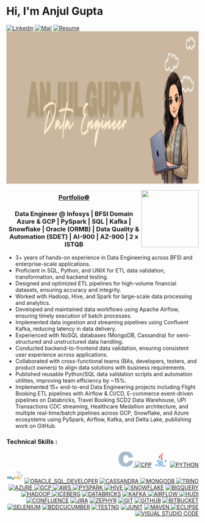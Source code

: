 <h1 align="left">Hi, I'm Anjul Gupta</h1>

[![Linkedin](https://img.shields.io/badge/LinkedIn-Anjul%20Gupta-blue?logo=Linkedin&logoColor=blue&labelColor=black)]([https://www.linkedin.com/in/ahmad-alsawalqeh/](https://www.linkedin.com/in/anjulgupta12/))
[![Mail](https://img.shields.io/badge/Gmail-anjulgupta125@gmail.com-blue?logo=Gmail&logoColor=blue&labelColor=black)](mailto:anjulgupta125@gmail.com)
[![Resume](https://img.shields.io/badge/Resume-Click%20here-blue?logo=Resume&logoColor=blue&labelColor=black)](https://docs.google.com/document/d/1b3qmgWypkM0T1DGK8RqJV1P54uHhjKdUOkwfzKWtAtU/edit)
<br>
<img width="1200" height="400" src="https://github.com/AnjulGupta12/AnjulGupta12/blob/main/AnjulBanner.png" alt="banner that says Anjul Gupta - data Engineer alongside a cartoon illustration" >

<a href="https://github.com/sponsors/M0nica"><img align="right" width="150" height="150" src="https://github.com/M0nica/M0nica/blob/main/octomonica/m0nica-octocat-rotating.gif?raw=true"></a>

<h3 align='center'><strong><a href="https://anjulgupta.wordpress.com/" target="_blank">Portfolio🌐</a></strong></h3>
<h3 align='center'>Data Engineer @ Infosys | BFSI Domain 
  <br>Azure & GCP | PySpark | SQL | Kafka | Snowflake | Oracle (ORMB) | Data Quality & Automation (SDET) | AI-900 | AZ-900 | 2 x ISTQB </h3>

- 3+ years of hands-on experience in Data Engineering across BFSI and enterprise-scale applications.
- Proficient in SQL, Python, and UNIX for ETL data validation, transformation, and backend testing.
- Designed and optimized ETL pipelines for high-volume financial datasets, ensuring accuracy and integrity.
- Worked with Hadoop, Hive, and Spark for large-scale data processing and analytics.
- Developed and maintained data workflows using Apache Airflow, ensuring timely execution of batch processes.
- Implemented data ingestion and streaming pipelines using Confluent Kafka, reducing latency in data delivery.
- Experienced with NoSQL databases (MongoDB, Cassandra) for semi-structured and unstructured data handling.
- Conducted backend-to-frontend data validation, ensuring consistent user experience across applications.
- Collaborated with cross-functional teams (BAs, developers, testers, and product owners) to align data solutions with business requirements.
- Published reusable Python/SQL data validation scripts and automation utilities, improving team efficiency by ~15%.
- Implemented 15+ end-to-end Data Engineering projects including Flight Booking ETL pipelines with Airflow & CI/CD, E-commerce event-driven pipelines on Databricks, Travel Booking SCD2 Data Warehouse, UPI Transactions CDC streaming, Healthcare Medallion architecture, and multiple real-time/batch pipelines across GCP, Snowflake, and Azure ecosystems using PySpark, Airflow, Kafka, and Delta Lake, publishing work on GitHub.
  
</h5>







<h3 align="left">Technical Skills :</h3>

  <p align="right"> 
  <a href="https://www.tutorialspoint.com/cprogramming/index.htm" target="_blank" rel="noreferrer"> <img src="https://raw.githubusercontent.com/devicons/devicon/master/icons/c/c-original.svg" alt="C" width="40" height="40"/> </a> 
  <a href="https://www.tutorialspoint.com/cplusplus/index.htm" target="_blank" rel="noreferrer">    <img src="https://cdn.jsdelivr.net/gh/devicons/devicon@latest/icons/cplusplus/cplusplus-original.svg"  alt="CPP" width="40" height="40"/></a> 
  <a href="https://www.tutorialspoint.com/java/index.htm" target="_blank" rel="noreferrer"> <img src="https://raw.githubusercontent.com/devicons/devicon/master/icons/java/java-original.svg" alt="JAVA" width="40" height="40"/></a> 
  <a href="" target="blank" rel="noreferrer"> <img src="https://cdn.jsdelivr.net/gh/devicons/devicon@latest/icons/python/python-original.svg" alt="PYTHON" width="40" height="40"/> </a>
    <br>
  <a href="https://www.tutorialspoint.com/mysql/index.htm" target="_blank" rel="noreferrer">   <img src="https://raw.githubusercontent.com/devicons/devicon/master/icons/mysql/mysql-original-wordmark.svg" alt="MYSQL" width="40" height="40"/></a> 
  <a href="" target="blank" rel="noreferrer">  <img src="https://cdn.jsdelivr.net/gh/devicons/devicon@latest/icons/sqldeveloper/sqldeveloper-original.svg" alt="ORACLE_SQL_DEVELOPER" width="40" height="40" /></a>
  <a href="" target="blank" rel="noreferrer"> <img src="https://cdn.jsdelivr.net/gh/devicons/devicon@latest/icons/cassandra/cassandra-original-wordmark.svg" alt="CASSANDRA" width="40" height="40" />  </a>
  <a href="" target="blank" rel="noreferrer"> <img src="https://cdn.jsdelivr.net/gh/devicons/devicon@latest/icons/mongodb/mongodb-original.svg" alt="MONGODB" width="40" height="40" /> </a>
  <a href="" target="blank" rel="noreferrer"> <img src="https://github.com/trinodb/trino.io/blob/master/assets/trino.png" alt="TRINO" width="40" height="40" /> </a>
<a href="" target="blank" rel="noreferrer"> <img src="https://cdn.jsdelivr.net/gh/devicons/devicon@latest/icons/azure/azure-original.svg" alt="AZURE" width="40" height="40"/> </a>
  <a href="" target="blank" rel="noreferrer"> <img src="https://cdn.jsdelivr.net/gh/devicons/devicon@latest/icons/googlecloud/googlecloud-original-wordmark.svg" alt="GCP" width="40" height="40" />  </a>
  <a href="" target="blank" rel="noreferrer"> <img src="https://cdn.jsdelivr.net/gh/devicons/devicon@latest/icons/amazonwebservices/amazonwebservices-plain-wordmark.svg" alt="AWS" width="40" height="40" />  </a>
  <a href="" target="blank" rel="noreferrer"> <img src="https://cdn.jsdelivr.net/gh/devicons/devicon@latest/icons/apachespark/apachespark-original-wordmark.svg" alt="PYSPARK" width="40" height="40" /> </a>
  <a href="" target="blank" rel="noreferrer"><img src="https://github.com/trinodb/trino.io/blob/master/assets/images/logos/apache-hive.png" alt="HIVE" width="40" height="40"/></a>
  <a href="" target="blank" rel="noreferrer"><img src="https://github.com/trinodb/trino.io/blob/master/assets/images/logos/snowflake.png" alt="SNOWFLAKE" width="40" height="40" /></a>
  <a href="" target="blank" rel="noreferrer"><img src="https://github.com/trinodb/trino.io/blob/master/assets/images/logos/google-bigquery.png" alt="BIGQUERY" width="40" height="40" /></a>
  <a href="" target="blank" rel="noreferrer"> <img src="https://cdn.jsdelivr.net/gh/devicons/devicon@latest/icons/hadoop/hadoop-original.svg" alt="HADOOP" width="40" height="40" />  </a>
  <a href="" target="blank" rel="noreferrer"><img src="https://github.com/trinodb/trino.io/blob/master/assets/images/logos/apache-iceberg.png" alt="ICEBERG" width="40" height="40" /></a>
  <a href="" target="blank" rel="noreferrer"><img src="https://github.com/tomaztk/Azure-Databricks/blob/main/images/logo-databricks.png" alt="DATABRICKS" width="40" height="40" /></a>
  <a href="" target="blank" rel="noreferrer"> <img src="https://cdn.jsdelivr.net/gh/devicons/devicon@latest/icons/apachekafka/apachekafka-original.svg" alt="KAFKA" width="40" height="40" /> </a>
  <a href="" target="blank" rel="noreferrer">  <img src="https://cdn.jsdelivr.net/gh/devicons/devicon@latest/icons/apacheairflow/apacheairflow-original.svg" alt="AIRFLOW" width="40" height="40" />  </a>
  <a href="" target="blank" rel="noreferrer"><img src="https://github.com/trinodb/trino.io/blob/master/assets/images/logos/apache-hudi.png" alt="HUDI" width="40" height="40" /></a>
  <BR>
  <a href="https://market.tutorialspoint.com/course/introduction-on-jira-and-confluence/index.asp" target="_blank" rel="noreferrer">   <img src="https://cdn.jsdelivr.net/gh/devicons/devicon@latest/icons/confluence/confluence-plain-wordmark.svg"  alt="CONFLUENCE" width="80" height="40"/></a> 
  <a href="https://market.tutorialspoint.com/course/introduction-on-jira-and-confluence/index.asp" target="_blank" rel="noreferrer">   <img src="https://github.com/user-attachments/assets/58887125-079c-40c6-8fe5-bc27004ebe67" alt="JIRA" width="70" height="40"/></a> 
  <a href="https://market.tutorialspoint.com/course/manual-testing-course-agile-jira-zephyr-project-and-interview-qanda/index.asp" target="_blank" rel="noreferrer">   <img src="https://github.com/user-attachments/assets/73a3fc70-a814-4d79-ba0c-69dec50b4805" alt="ZEPHYR" width="40" height="40"/></a> 
  <a href="https://market.tutorialspoint.com/course/master-git-and-github-fastest-way-ever/index.asp" target="_blank" rel="noreferrer">   <img src="https://github.com/user-attachments/assets/5e75e941-41f4-42b5-8a9a-14b45f702df7" alt="GIT" width="40" height="40"/></a>
  <a href="https://market.tutorialspoint.com/course/master-git-and-github-fastest-way-ever/index.asp" target="_blank" rel="noreferrer">   <img src="https://github.com/user-attachments/assets/1efe1d74-6ac9-437d-a437-0953b04bcfe7" alt="GITHUB" width="42" height="40"/></a>
  <a href="" target="_blank" rel="noreferrer">   <img src="https://github.com/user-attachments/assets/205f5eff-d7c1-4381-8afa-fa7588181a23" alt="BITBUCKET" width="40" height="40"/></a>
  <BR>
  <a href="https://www.tutorialspoint.com/selenium/index.htm" target="_blank" rel="noreferrer"> <img src="https://raw.githubusercontent.com/detain/svg-logos/780f25886640cef088af994181646db2f6b1a3f8/svg/selenium-logo.svg" alt="SELENIUM" width="40" height="40"/></a> 
  <a href="https://www.tutorialspoint.com/cucumber/index.htm" target="_blank" rel="noreferrer">   <img src="https://github.com/user-attachments/assets/e5cf0c82-64e5-41a9-a8dd-ed0bb14aff6f" alt="BDDCUCUMBER" width="40" height="40"/></a>
  <a href="https://www.tutorialspoint.com/testng/index.htm" target="_blank" rel="noreferrer">   <img src="https://github.com/user-attachments/assets/90871f36-cc2e-4fc1-8673-7011aab72f78" alt="TESTNG" width="40" height="40"/></a> 
  <a href="https://www.tutorialspoint.com/junit/index.htm" target="_blank" rel="noreferrer">   <img src="https://github.com/user-attachments/assets/2851a5d8-df39-4f5b-93cd-eb8c70224be2" alt="JUNIT" width="40" height="40"/></a> 
  <a href="https://www.tutorialspoint.com/maven/index.htm" target="_blank" rel="noreferrer">   <img src="https://cdn.jsdelivr.net/gh/devicons/devicon@latest/icons/maven/maven-original.svg" alt="MAVEN" width="40" height="40"/> </a>   
  <a href="https://www.tutorialspoint.com/eclipse/index.htm" target="_blank" rel="noreferrer">   <img src="https://github.com/user-attachments/assets/d012ffb8-d9bd-4763-8478-067b70493eec" alt="ECLIPSE" width="60" height="40"/></a> 
   <a href="https://market.tutorialspoint.com/ebook/visual-studio-2019-in-depth/index.asp" target="_blank" rel="noreferrer">   <img src="https://github.com/user-attachments/assets/782d22c8-fa6f-466f-9eaf-a4ff91524a57" alt="VISUAL STUDIO CODE" width="40" height="40"/></a> 
   
  </p>


  
            
          
  
  
<!-- <p align="center"><img align="center" src="https://github-readme-stats.vercel.app/api/top-langs?username=anjulgupta12&show_icons=true&locale=en&layout=compact" alt="anjulgupta12" width="300" /></p> -->

